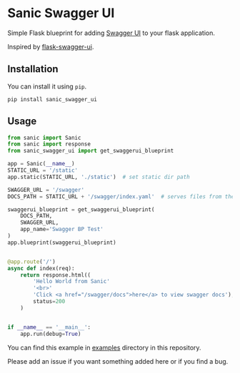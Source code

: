 # Sanic Swagger UI

Simple Flask blueprint for adding [Swagger UI](https://github.com/swagger-api/swagger-ui) to your flask application.

Inspired by [flask-swagger-ui](https://github.com/sveint/flask-swagger-ui).

## Installation

You can install it using `pip`.

```shell
pip install sanic_swagger_ui
```

## Usage

```python
from sanic import Sanic
from sanic import response
from sanic_swagger_ui import get_swaggerui_blueprint

app = Sanic(__name__)
STATIC_URL = '/static'
app.static(STATIC_URL, './static')  # set static dir path

SWAGGER_URL = '/swagger'
DOCS_PATH = STATIC_URL + '/swagger/index.yaml'  # serves files from the static dir

swaggerui_blueprint = get_swaggerui_blueprint(
    DOCS_PATH,
    SWAGGER_URL,
    app_name='Swagger BP Test'
)
app.blueprint(swaggerui_blueprint)


@app.route('/')
async def index(req):
    return response.html((
        'Hello World from Sanic'
        '<br>'
        'Click <a href="/swagger/docs">here</a> to view swagger docs'),
        status=200
    )


if __name__ == '__main__':
    app.run(debug=True)
```

You can find this example in [examples](/examples) directory in this repository.

Please add an issue if you want something added here or if you find a bug.
